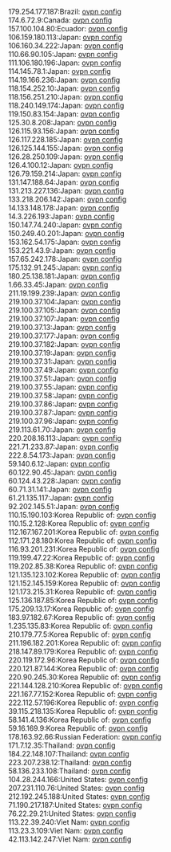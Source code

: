 179.254.177.187:Brazil: [ovpn config](vpn/179_254_177_187.ovpn)  
174.6.72.9:Canada: [ovpn config](vpn/174_6_72_9.ovpn)  
157.100.104.80:Ecuador: [ovpn config](vpn/157_100_104_80.ovpn)  
106.159.180.113:Japan: [ovpn config](vpn/106_159_180_113.ovpn)  
106.160.34.222:Japan: [ovpn config](vpn/106_160_34_222.ovpn)  
110.66.90.105:Japan: [ovpn config](vpn/110_66_90_105.ovpn)  
111.106.180.196:Japan: [ovpn config](vpn/111_106_180_196.ovpn)  
114.145.78.1:Japan: [ovpn config](vpn/114_145_78_1.ovpn)  
114.19.166.236:Japan: [ovpn config](vpn/114_19_166_236.ovpn)  
118.154.252.10:Japan: [ovpn config](vpn/118_154_252_10.ovpn)  
118.156.251.210:Japan: [ovpn config](vpn/118_156_251_210.ovpn)  
118.240.149.174:Japan: [ovpn config](vpn/118_240_149_174.ovpn)  
119.150.83.154:Japan: [ovpn config](vpn/119_150_83_154.ovpn)  
125.30.8.208:Japan: [ovpn config](vpn/125_30_8_208.ovpn)  
126.115.93.156:Japan: [ovpn config](vpn/126_115_93_156.ovpn)  
126.117.228.185:Japan: [ovpn config](vpn/126_117_228_185.ovpn)  
126.125.144.155:Japan: [ovpn config](vpn/126_125_144_155.ovpn)  
126.28.250.109:Japan: [ovpn config](vpn/126_28_250_109.ovpn)  
126.4.100.12:Japan: [ovpn config](vpn/126_4_100_12.ovpn)  
126.79.159.214:Japan: [ovpn config](vpn/126_79_159_214.ovpn)  
131.147.188.64:Japan: [ovpn config](vpn/131_147_188_64.ovpn)  
131.213.227.136:Japan: [ovpn config](vpn/131_213_227_136.ovpn)  
133.218.206.142:Japan: [ovpn config](vpn/133_218_206_142.ovpn)  
14.133.148.178:Japan: [ovpn config](vpn/14_133_148_178.ovpn)  
14.3.226.193:Japan: [ovpn config](vpn/14_3_226_193.ovpn)  
150.147.74.240:Japan: [ovpn config](vpn/150_147_74_240.ovpn)  
150.249.40.201:Japan: [ovpn config](vpn/150_249_40_201.ovpn)  
153.162.54.175:Japan: [ovpn config](vpn/153_162_54_175.ovpn)  
153.221.43.9:Japan: [ovpn config](vpn/153_221_43_9.ovpn)  
157.65.242.178:Japan: [ovpn config](vpn/157_65_242_178.ovpn)  
175.132.91.245:Japan: [ovpn config](vpn/175_132_91_245.ovpn)  
180.25.138.181:Japan: [ovpn config](vpn/180_25_138_181.ovpn)  
1.66.33.45:Japan: [ovpn config](vpn/1_66_33_45.ovpn)  
211.19.199.239:Japan: [ovpn config](vpn/211_19_199_239.ovpn)  
219.100.37.104:Japan: [ovpn config](vpn/219_100_37_104.ovpn)  
219.100.37.105:Japan: [ovpn config](vpn/219_100_37_105.ovpn)  
219.100.37.107:Japan: [ovpn config](vpn/219_100_37_107.ovpn)  
219.100.37.13:Japan: [ovpn config](vpn/219_100_37_13.ovpn)  
219.100.37.177:Japan: [ovpn config](vpn/219_100_37_177.ovpn)  
219.100.37.182:Japan: [ovpn config](vpn/219_100_37_182.ovpn)  
219.100.37.19:Japan: [ovpn config](vpn/219_100_37_19.ovpn)  
219.100.37.31:Japan: [ovpn config](vpn/219_100_37_31.ovpn)  
219.100.37.49:Japan: [ovpn config](vpn/219_100_37_49.ovpn)  
219.100.37.51:Japan: [ovpn config](vpn/219_100_37_51.ovpn)  
219.100.37.55:Japan: [ovpn config](vpn/219_100_37_55.ovpn)  
219.100.37.58:Japan: [ovpn config](vpn/219_100_37_58.ovpn)  
219.100.37.86:Japan: [ovpn config](vpn/219_100_37_86.ovpn)  
219.100.37.87:Japan: [ovpn config](vpn/219_100_37_87.ovpn)  
219.100.37.96:Japan: [ovpn config](vpn/219_100_37_96.ovpn)  
219.113.61.70:Japan: [ovpn config](vpn/219_113_61_70.ovpn)  
220.208.16.113:Japan: [ovpn config](vpn/220_208_16_113.ovpn)  
221.71.233.87:Japan: [ovpn config](vpn/221_71_233_87.ovpn)  
222.8.54.173:Japan: [ovpn config](vpn/222_8_54_173.ovpn)  
59.140.6.12:Japan: [ovpn config](vpn/59_140_6_12.ovpn)  
60.122.90.45:Japan: [ovpn config](vpn/60_122_90_45.ovpn)  
60.124.43.228:Japan: [ovpn config](vpn/60_124_43_228.ovpn)  
60.71.31.141:Japan: [ovpn config](vpn/60_71_31_141.ovpn)  
61.21.135.117:Japan: [ovpn config](vpn/61_21_135_117.ovpn)  
92.202.145.51:Japan: [ovpn config](vpn/92_202_145_51.ovpn)  
110.15.190.103:Korea Republic of: [ovpn config](vpn/110_15_190_103.ovpn)  
110.15.2.128:Korea Republic of: [ovpn config](vpn/110_15_2_128.ovpn)  
112.167.167.201:Korea Republic of: [ovpn config](vpn/112_167_167_201.ovpn)  
112.171.28.180:Korea Republic of: [ovpn config](vpn/112_171_28_180.ovpn)  
116.93.201.231:Korea Republic of: [ovpn config](vpn/116_93_201_231.ovpn)  
119.199.47.22:Korea Republic of: [ovpn config](vpn/119_199_47_22.ovpn)  
119.202.85.38:Korea Republic of: [ovpn config](vpn/119_202_85_38.ovpn)  
121.135.123.102:Korea Republic of: [ovpn config](vpn/121_135_123_102.ovpn)  
121.152.145.159:Korea Republic of: [ovpn config](vpn/121_152_145_159.ovpn)  
121.173.215.31:Korea Republic of: [ovpn config](vpn/121_173_215_31.ovpn)  
125.136.187.85:Korea Republic of: [ovpn config](vpn/125_136_187_85.ovpn)  
175.209.13.17:Korea Republic of: [ovpn config](vpn/175_209_13_17.ovpn)  
183.97.182.67:Korea Republic of: [ovpn config](vpn/183_97_182_67.ovpn)  
1.235.135.83:Korea Republic of: [ovpn config](vpn/1_235_135_83.ovpn)  
210.179.77.5:Korea Republic of: [ovpn config](vpn/210_179_77_5.ovpn)  
211.196.182.201:Korea Republic of: [ovpn config](vpn/211_196_182_201.ovpn)  
218.147.89.179:Korea Republic of: [ovpn config](vpn/218_147_89_179.ovpn)  
220.119.172.96:Korea Republic of: [ovpn config](vpn/220_119_172_96.ovpn)  
220.121.87.144:Korea Republic of: [ovpn config](vpn/220_121_87_144.ovpn)  
220.90.245.30:Korea Republic of: [ovpn config](vpn/220_90_245_30.ovpn)  
221.144.128.210:Korea Republic of: [ovpn config](vpn/221_144_128_210.ovpn)  
221.167.77.152:Korea Republic of: [ovpn config](vpn/221_167_77_152.ovpn)  
222.112.57.196:Korea Republic of: [ovpn config](vpn/222_112_57_196.ovpn)  
39.115.218.135:Korea Republic of: [ovpn config](vpn/39_115_218_135.ovpn)  
58.141.4.136:Korea Republic of: [ovpn config](vpn/58_141_4_136.ovpn)  
59.16.169.9:Korea Republic of: [ovpn config](vpn/59_16_169_9.ovpn)  
178.163.92.66:Russian Federation: [ovpn config](vpn/178_163_92_66.ovpn)  
171.7.12.35:Thailand: [ovpn config](vpn/171_7_12_35.ovpn)  
184.22.148.107:Thailand: [ovpn config](vpn/184_22_148_107.ovpn)  
223.207.238.12:Thailand: [ovpn config](vpn/223_207_238_12.ovpn)  
58.136.233.108:Thailand: [ovpn config](vpn/58_136_233_108.ovpn)  
104.28.244.166:United States: [ovpn config](vpn/104_28_244_166.ovpn)  
207.231.110.76:United States: [ovpn config](vpn/207_231_110_76.ovpn)  
212.192.245.188:United States: [ovpn config](vpn/212_192_245_188.ovpn)  
71.190.217.187:United States: [ovpn config](vpn/71_190_217_187.ovpn)  
76.22.29.21:United States: [ovpn config](vpn/76_22_29_21.ovpn)  
113.22.39.240:Viet Nam: [ovpn config](vpn/113_22_39_240.ovpn)  
113.23.3.109:Viet Nam: [ovpn config](vpn/113_23_3_109.ovpn)  
42.113.142.247:Viet Nam: [ovpn config](vpn/42_113_142_247.ovpn)  

